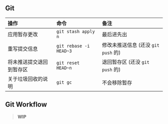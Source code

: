 
## Git

| 操作                     | 命令                      | 备注         |
|:--------------------------|:---------------------------|:--------------|
| 应用暂存更改             | `git stash apply n`       | 最后进先出   |
| 重写提交信息             | `git rebase -i HEAD~3`   | 修改未推送信息 (还没 `git push` 的)  |
| 将未推送提交退回到暂存区 | `git reset HEAD~n`        | 退回暂存区 (还没 `git push` 的)  |
| 关于垃圾回收的说明       | `git gc`                  | 不会移除暂存 |

## Git Workflow

> **WIP**
